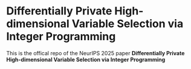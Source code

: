 # Differentially Private High-dimensional Variable Selection via Integer Programming
This is the offical repo of the NeurIPS 2025 paper **Differentially Private High-dimensional Variable Selection via Integer Programming**
